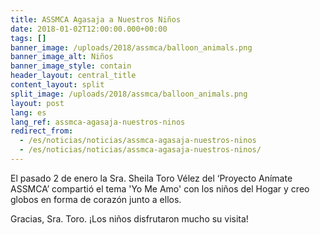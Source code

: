```yaml
---
title: ASSMCA Agasaja a Nuestros Niños
date: 2018-01-02T12:00:00.000+00:00
tags: []
banner_image: /uploads/2018/assmca/balloon_animals.png
banner_image_alt: Niños
banner_image_style: contain
header_layout: central_title
content_layout: split
split_image: /uploads/2018/assmca/balloon_animals.png
layout: post
lang: es
lang_ref: assmca-agasaja-nuestros-ninos
redirect_from:
  - /es/noticias/noticias/assmca-agasaja-nuestros-ninos
  - /es/noticias/noticias/assmca-agasaja-nuestros-ninos/
---
```

El pasado 2 de enero la Sra. Sheila Toro Vélez del ‘Proyecto Anímate ASSMCA’ compartió el tema 'Yo Me Amo' con los niños del Hogar y creo globos en forma de corazón junto a ellos.

Gracias, Sra. Toro. ¡Los niños disfrutaron mucho su visita!
